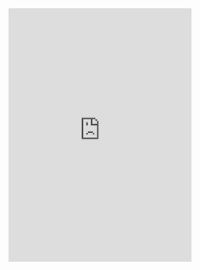 <iframe src="https://view.officeapps.live.com/op/embed.aspx?src=https%3A%2F%2Fhuang3333%2Esharepoint%2Ecom%3A443%2Fsites%2Fhk29%2F%5Flayouts%2F15%2Fdownload%2Easpx%3FUniqueId%3D03cceed1%2Daf20%2D40d8%2D82c4%2D92b477143916%26Translate%3Dfalse%26tempauth%3Dv1%2EeyJzaXRlaWQiOiI3OTYxMzQyNy1hMjc5LTRkNzgtOTJjMy0zODM1YWFkZTUxMzAiLCJhcHBfZGlzcGxheW5hbWUiOiJjbG91ZHJldmUiLCJhcHBpZCI6ImU1ZTkwYTE4LWFmOGItNDllZi05OTY0LTgxOGM2MjM4MTE2MCIsImF1ZCI6IjAwMDAwMDAzLTAwMDAtMGZmMS1jZTAwLTAwMDAwMDAwMDAwMC9odWFuZzMzMzMuc2hhcmVwb2ludC5jb21AYjdiZmZlNjAtNWIwMC00ZDllLTgzOGQtYzk2YjQ1ZTgyYjE4IiwiZXhwIjoiMTczMTA1OTc5OSJ9%2ECgoKBHNuaWQSAjY0EgsI5M3qrKn3vz0QBRoOMjAuMTkwLjE1NC4xNjAqLEZLMk94Umd3T3d0VTVsWTZBSUFza1lhS0ZjUERuNHByR3dvL014VkJFMmc9MIMBOAFCEKFh0qQGwAAw8DsEiOo3l2lKEGhhc2hlZHByb29mdG9rZW5SCFsia21zaSJdcikwaC5mfG1lbWJlcnNoaXB8MTAwMzIwMDIyMGYwOGM3MkBsaXZlLmNvbXoBMoIBEglg%5Fr%2D3AFueTRGDjclrRegrGKIBHWhrMUBodWFuZzMzMzMub25taWNyb3NvZnQuY29tqgEQMTAwMzIwMDIyMEYwOEM3MrIBDmFsbGZpbGVzLndyaXRlyAEB%2EV9c5kcFUcc2Nzae8Eyvu52ooUaKFG5ZKheEMG6QIMnw%26ApiVersion%3D2%2E0&amp;wdStartOn=1&amp;wdEmbedCode=0" width="360px" height="500px" frameborder="0">这是嵌入 <a target="_blank" href="https://office.com">Microsoft Office</a> 文档，由 <a target="_blank" href="https://office.com/webapps">Office</a> 提供支持。</iframe>
